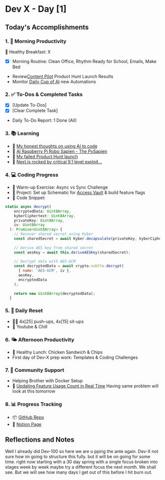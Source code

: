 # Dev X - Day [1]

## Today's Accomplishments

### 1. 🌅 Morning Productivity

🍳 Healthy Breakfast: X
- [x] Morning Routine: Clean Office, Rhythm Ready for School, Emails, Make Bed
- Review[Content Pilot](https://content-pilot.ai/) Product Hunt Launch Results
- Monitor [Daily Cup of AI](https://www.dailycupofai.com/) new Automations

### 2. ✅ To-Dos & Completed Tasks


- [X] [Update To-Dos]
- [X] [Clear Complete Task]
- Daily To-Do Report: 1 Done (All)

### 3. 📚 Learning
- 🔗 [My honest thoughts on using AI to code](https://www.youtube.com/watch?v=yCUru4vcGdY&t=114s)
- 🔗 [AI Raspberry Pi Robo Sapien - The PySapien](https://www.youtube.com/watch?v=FOl8-dDiKfg&t=23s)
- 🔗 [My failed Product Hunt launch](https://www.youtube.com/watch?v=JPvHrWkyMug)
- 🔗 [Next.js rocked by critical 9.1 level exploit...](https://www.youtube.com/watch?v=AaCnBOqyvIM)


### 4. 💻 Coding Progress

- 🧠 Warm-up Exercise: Async vs Sync Challenge
- 🦺 Project: Set up Schematic for [Access Vault](https://accessvault.app/) & build feature flags
- 📝 Code Snippet:

```javascript
static async decrypt(
    encryptedData: Uint8Array,
    kyberCiphertext: Uint8Array,
    privateKey: Uint8Array,
    iv: Uint8Array
  ): Promise<Uint8Array> {
    // Recover shared secret using Kyber
    const sharedSecret = await Kyber.decapsulate(privateKey, kyberCiphertext);
    
    // Derive AES key from shared secret
    const aesKey = await this.deriveAESKey(sharedSecret);
    
    // Decrypt data with AES-GCM
    const decryptedData = await crypto.subtle.decrypt(
      { name: 'AES-GCM', iv },
      aesKey,
      encryptedData
    );
    
    return new Uint8Array(decryptedData);
  }
```

### 5. 🔄 Daily Reset

- 🏋️‍♂️ 4x[25] push-ups, 4x[15] sit-ups
- 🧘 Youtube & Chill

### 6. 🌤️ Afternoon Productivity

- 🍱 Healthy Lunch: Chicken Sandwich & Chips
- First day of Dev-X prep work: Templates & Coding Challenges

### 7. 🤝 Community Support

- Helping Brother with Docker Setup
- 🔗 [Updating Feature Usage Count in Real Time](https://www.skool.com/universityofcode/updating-feature-usage-count-in-real-time) Having same problem will look at this tomorrow

### 8. 📊 Progress Tracking

- 📦 [GitHub Repo](https://github.com/Digitl-Alchemyst/Dev-X/tree/main/Week-1/Day-1)
- 📄 [Notion Page](https://liberating-galley-48d.notion.site/Dev-X-Developer-Lifestyle-Challenge-1c0cf2b3a53980298450e1f07d6d9892?pvs=4)

## Reflections and Notes

Well I already did Dev-100 so here we are u pping the ante again. Dev-X not sure how im going to structure this fully. but it will be on going for some time. right now starting with a 30 day spring with a single focus broken into stages week by week maybe try a different focus the next month. We shall see. But we will see how many days I get out of this before I hit burn out. 
